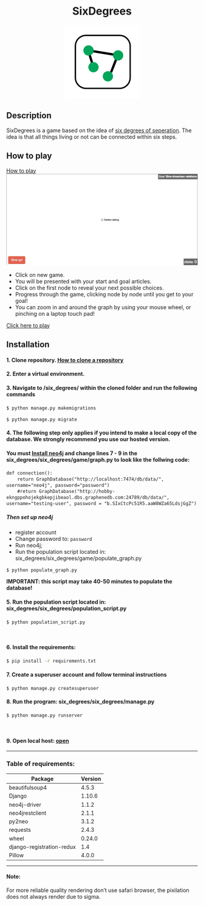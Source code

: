   <h1 align="center">SixDegrees</h1>

<p align="center">
  <img src="https://github.com/mcgeorgiev/six_degrees/blob/master/six_degrees/static/img/logo.png"/>
</p>

## Description

SixDegrees is a game based on the idea of [six degrees of seperation](https://en.wikipedia.org/wiki/Six_degrees_of_separation). The idea is that all things living or not can be connected within six steps.

## How to play

[How to play](http://sixdegrees.pythonanywhere.com/how-to-play/)
![hashids](https://github.com/mcgeorgiev/six_degrees/blob/master/six_degrees/static/img/title.gif)
* Click on new game.
* You will be presented with your start and goal articles.
* Click on the first node to reveal your next possible choices.
* Progress through the game, clicking node by node until you get to your goal!
* You can zoom in and around the graph by using your mouse wheel, or pinching on a laptop touch pad!

[Click here to play](http://sixdegrees.pythonanywhere.com/)

## Installation

#### 1. Clone repository. [How to clone a repository](https://help.github.com/articles/cloning-a-repository/)
#### 2. Enter a virtual environment.
#### 3. Navigate to /six_degrees/ within the cloned folder and run the following commands
```
$ python manage.py makemigrations
```
```
$ python manage.py migrate
```
#### 4. The following step only applies if you intend to make a local copy of the database. We strongly recommend you use our hosted version.
####  You must [Install neo4j](https://neo4j.com/download/) and change lines 7 - 9 in the six_degrees/six_degrees/game/graph.py to look like the follwing code:

```
def connection():
    return GraphDatabase("http://localhost:7474/db/data/", username="neo4j", password="password")
    #return GraphDatabase("http://hobby-ekngppohojekgbkepjibeaol.dbs.graphenedb.com:24789/db/data/", username="testing-user", password = "b.SIxCtcPc51R5.aaW8WZa65LdsjGgZ")

```

##### Then set up neo4j

+ register account
+ Change password to: ```password```
+ Run neo4j;
+ Run the population script located in: six_degrees/six_degrees/game/populate_graph.py

```
$ python populate_graph.py
```
**IMPORTANT: this script may take 40-50 minutes to populate the database!**

####    5. Run the population script located in: six_degrees/six_degrees/population_script.py

```
$ python population_script.py
```
<br />

#### 6. Install the requirements:
  
```cmd
$ pip install -r requirements.txt
```

#### 7. Create a superuser account and follow terminal instructions

```
$ python manage.py createsuperuser
```

#### 8. Run the program: six_degrees/six_degrees/manage.py

```
$ python manage.py runserver
```
<br />

#### 9. Open local host: [open](http://127.0.0.1:8000)
---


### Table of requirements:

| Package  | Version |
| ------------- | ------------- |
| beautifulsoup4  | 4.5.3  |
| Django  | 1.10.6  |
|    neo4j-driver     |    1.1.2     |
|    neo4jrestclient     |    2.1.1     |
|    py2neo     |    3.1.2    |
|    requests     |    2.4.3     |
|    wheel     |   0.24.0     |
|    django-registration-redux     |    1.4     |
|    Pillow     |   4.0.0     |

---
#### Note:
For more reliable quality rendering don’t use safari browser, the pixilation does not always render due to sigma.
